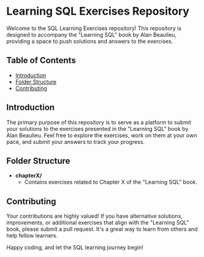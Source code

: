 <h1>Learning SQL Exercises Repository</h1>

<p>Welcome to the SQL Learning Exercises repository! This repository is designed to accompany the "Learning SQL"
    book by Alan Beaulieu, providing a space to push solutions and answers to the exercises.</p>

<h2>Table of Contents</h2>

<ul>
    <li><a href="#introduction">Introduction</a></li>
    <li><a href="#folder-structure">Folder Structure</a></li>
    <li><a href="#contributing">Contributing</a></li>
</ul>

<h2 id="introduction">Introduction</h2>

<p>
    The primary purpose of this repository is to serve as a platform to submit your solutions to the exercises
    presented in the "Learning SQL" book by Alan Beaulieu. Feel free to explore the exercises, work on them at your own pace, and submit your answers to track your
    progress.
</p>

<h2 id="folder-structure">Folder Structure</h2>

<ul>
    <li><strong>chapterX/</strong>
        <ul>
            <li>Contains exercises related to Chapter X of the "Learning SQL" book.</li>
        </ul>
    </li>
</ul>

<h2 id="contributing">Contributing</h2>

<p>Your contributions are highly valued! If you have alternative solutions, improvements, or additional exercises
    that align with the "Learning SQL" book, please submit a pull request. It's a great way to learn from others and
    help fellow learners.</p>

<p>Happy coding, and let the SQL learning journey begin!</p>
